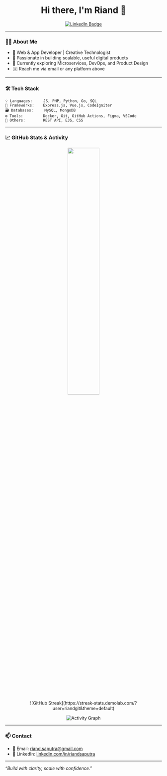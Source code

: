 <!-- GitHub Profile README for Riand -->

<h1 align="center">Hi there, I'm Riand 👋</h1>

<p align="center">
  <a href="https://linkedin.com/in/riandsaputra" target="_blank">
    <img src="https://img.shields.io/badge/LinkedIn-0A66C2?style=for-the-badge&logo=linkedin&logoColor=white" alt="LinkedIn Badge"/>
  </a>
</p>

---

### 👨‍💻 About Me

- 🚀 Web & App Developer | Creative Technologist
- 🧠 Passionate in building scalable, useful digital products
- 🌱 Currently exploring Microservices, DevOps, and Product Design
- ✉️ Reach me via email or any platform above

---

### 🛠️ Tech Stack

```text
💡 Languages:     JS, PHP, Python, Go, SQL
🧰 Frameworks:    Express.js, Vue.js, CodeIgniter
🗃️ Databases:     MySQL, MongoDB
⚙️ Tools:         Docker, Git, GitHub Actions, Figma, VSCode
🧠 Others:        REST API, EJS, CSS
```

---

### 📈 GitHub Stats & Activity

<p align="center">
  <img src="https://github-readme-stats.vercel.app/api?username=riandgit&show_icons=true&theme=transparent" width="45%" />
<!--   <img src="https://streak-stats.demolab.com/?user=riandgit&theme=default" /> -->
</p>
<p align="center">
  ![GitHub Streak](https://streak-stats.demolab.com/?user=riandgit&theme=default)
</p>
<p align="center">
  <img src="https://github-readme-activity-graph.vercel.app/graph?username=riandgit&theme=github-compact&area=true" alt="Activity Graph" />
</p>

---

### 📫 Contact

- 📧 Email: riand.saputra@gmail.com <br>
- 💼 LinkedIn: [linkedin.com/in/riandsaputra](https://linkedin.com/in/riandsaputra) 

---

_“Build with clarity, scale with confidence.”_
